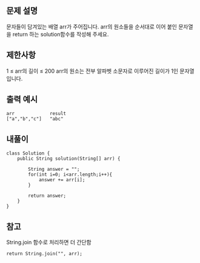 ## 문제 설명
문자들이 담겨있는 배열 arr가 주어집니다. arr의 원소들을 순서대로 이어 붙인 문자열을 return 하는 solution함수를 작성해 주세요.
## 제한사항
1 ≤ arr의 길이 ≤ 200
arr의 원소는 전부 알파벳 소문자로 이루어진 길이가 1인 문자열입니다.
## 출력 예시
```
arr	            result
["a","b","c"]	"abc"
```

## 내풀이
```
class Solution {
    public String solution(String[] arr) {
        
        String answer = "";
        for(int i=0; i<arr.length;i++){
            answer += arr[i];
        }
        
        return answer;
    }
}
```

## 참고
String.join 함수로 처리하면 더 간단함
```
return String.join("", arr);
```